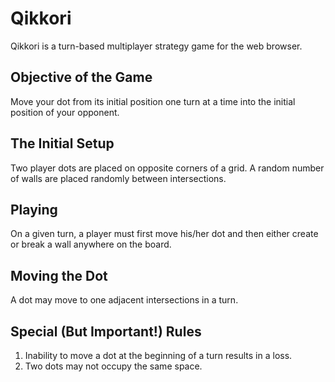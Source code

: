 Qikkori
===========


Qikkori is a turn-based multiplayer strategy game for the web browser.

Objective of the Game
----------------------

Move your dot from its initial position one turn at a time into the initial position of your opponent.

The Initial Setup
---------------

Two player dots are placed on opposite corners of a grid.
A random number of walls are placed randomly between intersections.

Playing
---------------

On a given turn, a player must first move his/her dot and then either create or break a wall anywhere on the board.

Moving the Dot
---------------

A dot may move to one adjacent intersections in a turn.

Special (But Important!) Rules
---------------

1. Inability to move a dot at the beginning of a turn results in a loss.
2. Two dots may not occupy the same space.